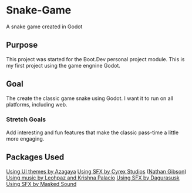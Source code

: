 # Snake-Game
A snake game created in Godot

## Purpose
This project was started for the Boot.Dev personal project module. This is my first project using the game engnine Godot.

## Goal
The create the classic game snake using Godot. I want it to run on all platforms, including web.

### Stretch Goals
Add interesting and fun features that make the classic pass-time a little more engaging.

## Packages Used
[Using UI themes by Azagaya](https://azagaya.itch.io/kenneys-ui-theme)
[Using SFX by Cyrex Studios](https://cyrex-studios.itch.io/universal-ui-soundpack) ([Nathan Gibson](https://nathangibson.myportfolio.com ))
[Using music by Leohpaz and Krishna Palacio](https://leohpaz.itch.io/minifantasy-dungeon-sfx-pack)
[Using SFX by Dagurasusk](https://dagurasusk.itch.io/retrosounds)
[Using SFX by Masked Sound](https://maskedsound.itch.io/8-bit-sfx-pack)